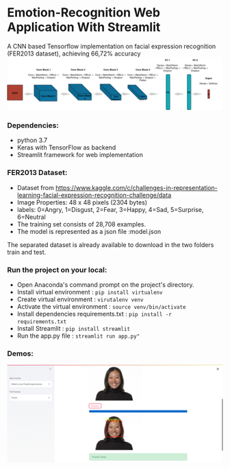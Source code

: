 # Emotion-Recognition Web Application With Streamlit 
A CNN based Tensorflow implementation on facial expression recognition (FER2013 dataset), achieving 66,72% accuracy 
![](images/model.png)

### Dependencies:
- python 3.7<br/>
- Keras with TensorFlow as backend<br/>
- Streamlit framework for web implementation

### FER2013 Dataset:
- Dataset from https://www.kaggle.com/c/challenges-in-representation-learning-facial-expression-recognition-challenge/data<br/>
- Image Properties: 48 x 48 pixels (2304 bytes)<br/>
- labels: 0=Angry, 1=Disgust, 2=Fear, 3=Happy, 4=Sad, 5=Surprise, 6=Neutral<br/>
- The training set consists of 28,708 examples.<br/>
- The model is represented as a json file :model.json

The separated dataset is already available to download in the two folders train and test.
### Run the project on your local:

- Open Anaconda's command prompt on the project's directory.<br/>
- Install virtual environment : `pip install virtualenv` </br>
- Create virtual environment : `virutalenv venv` </br>
- Activate the virtual environment : `source venv/bin/activate` </br>
- Install dependencies requirements.txt : `pip install -r requirements.txt`</br>
- Install Streamlit : `pip install streamlit` <br/>
- Run the app.py file : `streamlit run app.py"`

### Demos:
![](images/demo.PNG)

